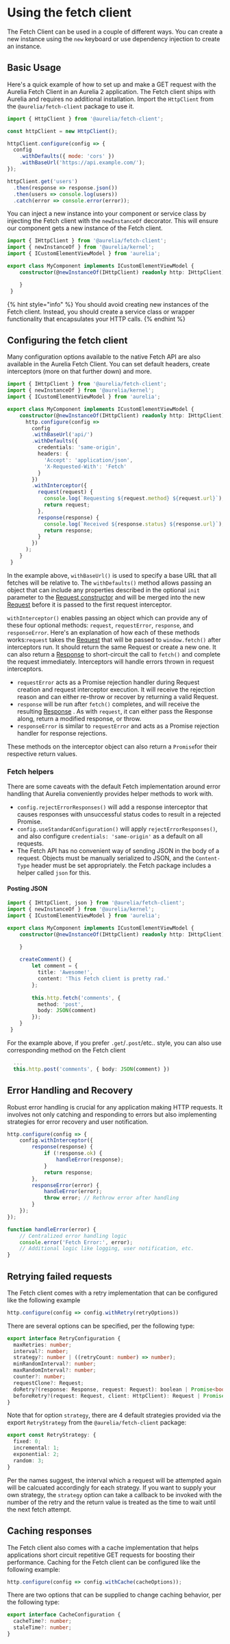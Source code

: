 # Using the fetch client

The Fetch Client can be used in a couple of different ways. You can create a new instance using the `new` keyboard or use dependency injection to create an instance.

## Basic Usage

Here's a quick example of how to set up and make a GET request with the Aurelia Fetch Client in an Aurelia 2 application. The Fetch client ships with Aurelia and requires no additional installation. Import the `HttpClient` from the `@aurelia/fetch-client` package to use it.

```javascript
import { HttpClient } from '@aurelia/fetch-client';

const httpClient = new HttpClient();

httpClient.configure(config => {
  config
    .withDefaults({ mode: 'cors' })
    .withBaseUrl('https://api.example.com/');
});

httpClient.get('users')
  .then(response => response.json())
  .then(users => console.log(users))
  .catch(error => console.error(error));
```

You can inject a new instance into your component or service class by injecting the Fetch client with the `newInstanceOf` decorator. This will ensure our component gets a new instance of the Fetch client.

```typescript
import { IHttpClient } from '@aurelia/fetch-client';
import { newInstanceOf } from '@aurelia/kernel';
import { ICustomElementViewModel } from 'aurelia';

export class MyComponent implements ICustomElementViewModel {    
    constructor(@newInstanceOf(IHttpClient) readonly http: IHttpClient) {

    }
 }   
```

{% hint style="info" %}
You should avoid creating new instances of the Fetch client. Instead, you should create a service class or wrapper functionality that encapsulates your HTTP calls.
{% endhint %}

## Configuring the fetch client

Many configuration options available to the native Fetch API are also available in the Aurelia Fetch Client. You can set default headers, create interceptors (more on that further down) and more.

```typescript
import { IHttpClient } from '@aurelia/fetch-client';
import { newInstanceOf } from '@aurelia/kernel';
import { ICustomElementViewModel } from 'aurelia';

export class MyComponent implements ICustomElementViewModel {    
    constructor(@newInstanceOf(IHttpClient) readonly http: IHttpClient) {
      http.configure(config =>
        config
        .withBaseUrl('api/')
        .withDefaults({
          credentials: 'same-origin',
          headers: {
            'Accept': 'application/json',
            'X-Requested-With': 'Fetch'
          }
        })
        .withInterceptor({
          request(request) {
            console.log(`Requesting ${request.method} ${request.url}`);
            return request;
          },
          response(response) {
            console.log(`Received ${response.status} ${response.url}`);
            return response;
          }
        })
      );
    }
 }   
```

In the example above, `withBaseUrl()` is used to specify a base URL that all fetches will be relative to. The `withDefaults()` method allows passing an object that can include any properties described in the optional `init` parameter to the [Request constructor](https://developer.mozilla.org/en-US/docs/Web/API/Request/Request) and will be merged into the new [Request](https://developer.mozilla.org/en-US/docs/Web/API/Request) before it is passed to the first request interceptor.

`withInterceptor()` enables passing an object which can provide any of these four optional methods: `request`, `requestError`, `response`, and `responseError`. Here's an explanation of how each of these methods works:`request` takes the [Request](https://developer.mozilla.org/en-US/docs/Web/API/Request) that will be passed to `window.fetch()` after interceptors run. It should return the same Request or create a new one. It can also return a [Response](https://developer.mozilla.org/en-US/docs/Web/API/Response) to short-circuit the call to `fetch()` and complete the request immediately. Interceptors will handle errors thrown in request interceptors.

* `requestError` acts as a Promise rejection handler during Request creation and request interceptor execution. It will receive the rejection reason and can either re-throw or recover by returning a valid Request.
* `response` will be run after `fetch()` completes, and will receive the resulting [Response](https://developer.mozilla.org/en-US/docs/Web/API/Response) . As with `request`, it can either pass the Response along, return a modified response, or throw.
* `responseError` is similar to `requestError` and acts as a Promise rejection handler for response rejections.

These methods on the interceptor object can also return a `Promise`for their respective return values.

### Fetch helpers

There are some caveats with the default Fetch implementation around error handling that Aurelia conveniently provides helper methods to work with.

* `config.rejectErrorResponses()` will add a response interceptor that causes responses with unsuccessful status codes to result in a rejected Promise.
* `config.useStandardConfiguration()` will apply `rejectErrorResponses()`, and also configure `credentials: 'same-origin'` as a default on all requests.
* The Fetch API has no convenient way of sending JSON in the body of a request. Objects must be manually serialized to JSON, and the `Content-Type` header must be set appropriately. the Fetch package includes a helper called `json` for this.

#### Posting JSON

```typescript
import { IHttpClient, json } from '@aurelia/fetch-client';
import { newInstanceOf } from '@aurelia/kernel';
import { ICustomElementViewModel } from 'aurelia';

export class MyComponent implements ICustomElementViewModel {    
    constructor(@newInstanceOf(IHttpClient) readonly http: IHttpClient) {

    }
    
    createComment() {
        let comment = {
          title: 'Awesome!',
          content: 'This Fetch client is pretty rad.'
        };
  
        this.http.fetch('comments', {
          method: 'post',
          body: JSON(comment)
        });
    }
 }   
```

For the example above, if you prefer `.get`/`.post`/etc.. style, you can also use corresponding method on the Fetch client

```typescript
  ...
  this.http.post('comments', { body: JSON(comment) })
```

## Error Handling and Recovery

Robust error handling is crucial for any application making HTTP requests. It involves not only catching and responding to errors but also implementing strategies for error recovery and user notification.

```typescript
http.configure(config => {
    config.withInterceptor({
        response(response) {
            if (!response.ok) {
                handleError(response);
            }
            return response;
        },
        responseError(error) {
            handleError(error);
            throw error; // Rethrow error after handling
        }
    });
});

function handleError(error) {
    // Centralized error handling logic
    console.error('Fetch Error:', error);
    // Additional logic like logging, user notification, etc.
}
```

## Retrying failed requests

The Fetch client comes with a retry implementation that can be configured like the following example

```typescript
http.configure(config => config.withRetry(retryOptions))
```

There are several options can be specified, per the following type:
```typescript
export interface RetryConfiguration {
  maxRetries: number;
  interval?: number;
  strategy?: number | ((retryCount: number) => number);
  minRandomInterval?: number;
  maxRandomInterval?: number;
  counter?: number;
  requestClone?: Request;
  doRetry?(response: Response, request: Request): boolean | Promise<boolean>;
  beforeRetry?(request: Request, client: HttpClient): Request | Promise<Request>;
}
```

Note that for option `strategy`, there are 4 default strategies provided via the export `RetryStrategy` from the `@aurelia/fetch-client` package:

```typescript
export const RetryStrategy: {
  fixed: 0;
  incremental: 1;
  exponential: 2;
  random: 3;
}
```

Per the names suggest, the interval which a request will be attempted again will be calcuated accordingly for each strategy.
If you want to supply your own strategy, the `strategy` option can take a callback to be invoked with the number of the retry and the return value is treated as the time to wait until the next fetch attempt.

## Caching responses

The Fetch client also comes with a cache implementation that helps applications short circuit repetitive GET requests for boosting their performance. Caching for the Fetch client can be configured like the following example:

```typescript
http.configure(config => config.withCache(cacheOptions));
```

There are two options that can be supplied to change caching behavior, per the following type:

```typescript
export interface CacheConfiguration {
  cacheTime?: number;
  staleTime?: number;
}
```
